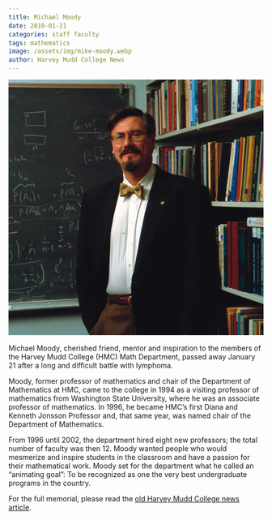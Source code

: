 ```yaml
---
title: Michael Moody
date: 2010-01-21
categories: staff faculty
tags: mathematics
image: /assets/img/mike-moody.webp
author: Harvey Mudd College News
---
```

![Michael Moody](/assets/img/mike-moody.webp)

Michael Moody, cherished friend, mentor and inspiration to the members of the Harvey Mudd College (HMC) Math Department, passed away  January 21 after a long and difficult battle with lymphoma.

Moody, former professor of mathematics and chair of the Department of Mathematics at HMC, came to the college in 1994 as a visiting professor of mathematics from Washington State University, where he was an associate professor of mathematics. In 1996, he became HMC’s first Diana and Kenneth Jonsson Professor and, that same year, was named chair of the Department of Mathematics.

From 1996 until 2002, the department hired eight new professors; the total number of faculty was then 12. Moody wanted people who would mesmerize and inspire students in the classroom and have a passion for their mathematical work.  Moody set for the department what he called an “animating goal”: To be recognized as one the very best undergraduate programs in the country.

For the full memorial, please read the [old Harvey Mudd College news article](https://www.hmc.edu/non-wp-sites/old-news/MoodyDies10.php).

